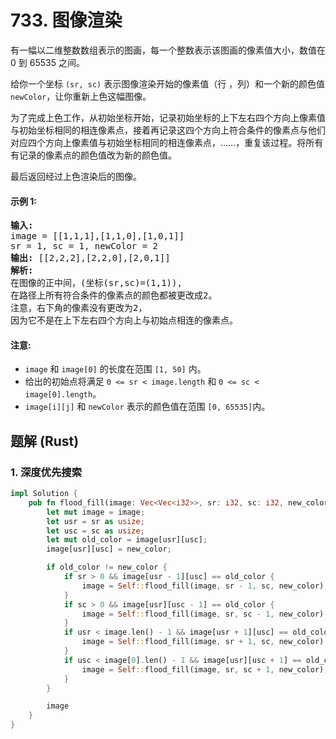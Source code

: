 # 733. 图像渲染
有一幅以二维整数数组表示的图画，每一个整数表示该图画的像素值大小，数值在 0 到 65535 之间。

给你一个坐标 ```(sr, sc)``` 表示图像渲染开始的像素值（行 ，列）和一个新的颜色值 ```newColor```，让你重新上色这幅图像。

为了完成上色工作，从初始坐标开始，记录初始坐标的上下左右四个方向上像素值与初始坐标相同的相连像素点，接着再记录这四个方向上符合条件的像素点与他们对应四个方向上像素值与初始坐标相同的相连像素点，……，重复该过程。将所有有记录的像素点的颜色值改为新的颜色值。

最后返回经过上色渲染后的图像。

#### 示例 1:
<pre>
<strong>输入:</strong>
image = [[1,1,1],[1,1,0],[1,0,1]]
sr = 1, sc = 1, newColor = 2
<strong>输出:</strong> [[2,2,2],[2,2,0],[2,0,1]]
<strong>解析:</strong>
在图像的正中间，(坐标(sr,sc)=(1,1)),
在路径上所有符合条件的像素点的颜色都被更改成2。
注意，右下角的像素没有更改为2，
因为它不是在上下左右四个方向上与初始点相连的像素点。
</pre>

#### 注意:
* ```image``` 和 ```image[0]``` 的长度在范围 ```[1, 50]``` 内。
* 给出的初始点将满足 ```0 <= sr < image.length``` 和 ```0 <= sc < image[0].length```。
* ```image[i][j]``` 和 ```newColor``` 表示的颜色值在范围 ```[0, 65535]```内。

## 题解 (Rust)

### 1. 深度优先搜索
```Rust
impl Solution {
    pub fn flood_fill(image: Vec<Vec<i32>>, sr: i32, sc: i32, new_color: i32) -> Vec<Vec<i32>> {
        let mut image = image;
        let usr = sr as usize;
        let usc = sc as usize;
        let mut old_color = image[usr][usc];
        image[usr][usc] = new_color;

        if old_color != new_color {
            if sr > 0 && image[usr - 1][usc] == old_color {
                image = Self::flood_fill(image, sr - 1, sc, new_color);
            }
            if sc > 0 && image[usr][usc - 1] == old_color {
                image = Self::flood_fill(image, sr, sc - 1, new_color);
            }
            if usr < image.len() - 1 && image[usr + 1][usc] == old_color {
                image = Self::flood_fill(image, sr + 1, sc, new_color);
            }
            if usc < image[0].len() - 1 && image[usr][usc + 1] == old_color {
                image = Self::flood_fill(image, sr, sc + 1, new_color);
            }
        }

        image
    }
}
```
